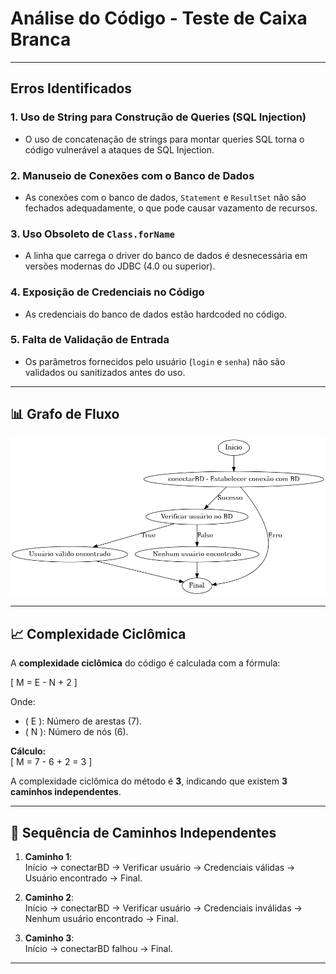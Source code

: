 # Análise do Código - Teste de Caixa Branca

---

## Erros Identificados

### 1. Uso de String para Construção de Queries (SQL Injection)
- O uso de concatenação de strings para montar queries SQL torna o código vulnerável a ataques de SQL Injection.

### 2. Manuseio de Conexões com o Banco de Dados
- As conexões com o banco de dados, `Statement` e `ResultSet` não são fechados adequadamente, o que pode causar vazamento de recursos.

### 3. Uso Obsoleto de `Class.forName`
- A linha que carrega o driver do banco de dados é desnecessária em versões modernas do JDBC (4.0 ou superior).

### 4. Exposição de Credenciais no Código
- As credenciais do banco de dados estão hardcoded no código.

### 5. Falta de Validação de Entrada
- Os parâmetros fornecidos pelo usuário (`login` e `senha`) não são validados ou sanitizados antes do uso.

---

## 📊 Grafo de Fluxo

![Grafo de Fluxo](./img/grafo_fluxo_codigo.png)

---

## 📈 Complexidade Ciclômica

A **complexidade ciclômica** do código é calculada com a fórmula:

\[ M = E - N + 2 \]

Onde:  
- \( E \): Número de arestas (7).  
- \( N \): Número de nós (6).  

**Cálculo:**  
\[ M = 7 - 6 + 2 = 3 \]  

A complexidade ciclômica do método é **3**, indicando que existem **3 caminhos independentes**.

---

## 🔄 Sequência de Caminhos Independentes

1. **Caminho 1**:  
   Início → conectarBD → Verificar usuário → Credenciais válidas → Usuário encontrado → Final.

2. **Caminho 2**:  
   Início → conectarBD → Verificar usuário → Credenciais inválidas → Nenhum usuário encontrado → Final.

3. **Caminho 3**:  
   Início → conectarBD falhou → Final.

---
